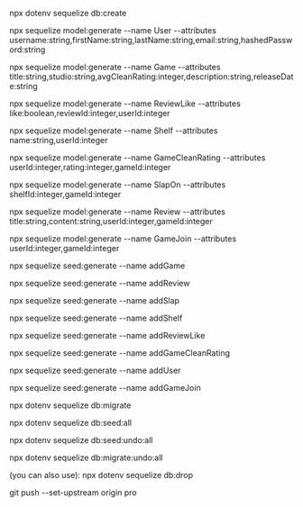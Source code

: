 npx dotenv sequelize db:create

npx sequelize model:generate --name User --attributes username:string,firstName:string,lastName:string,email:string,hashedPassword:string

npx sequelize model:generate --name Game --attributes title:string,studio:string,avgCleanRating:integer,description:string,releaseDate:string

npx sequelize model:generate --name ReviewLike --attributes like:boolean,reviewId:integer,userId:integer

npx sequelize model:generate --name Shelf --attributes name:string,userId:integer

npx sequelize model:generate --name GameCleanRating --attributes userId:integer,rating:integer,gameId:integer

npx sequelize model:generate --name SlapOn --attributes shelfId:integer,gameId:integer

npx sequelize model:generate --name Review --attributes title:string,content:string,userId:integer,gameId:integer

npx sequelize model:generate --name GameJoin --attributes userId:integer,gameId:integer

npx sequelize seed:generate --name addGame

npx sequelize seed:generate --name addReview

npx sequelize seed:generate --name addSlap

npx sequelize seed:generate --name addShelf

npx sequelize seed:generate --name addReviewLike

npx sequelize seed:generate --name addGameCleanRating

npx sequelize seed:generate --name addUser

npx sequelize seed:generate --name addGameJoin

npx dotenv sequelize db:migrate

npx dotenv sequelize db:seed:all

npx dotenv sequelize db:seed:undo:all

npx dotenv sequelize db:migrate:undo:all

(you can also use):
npx dotenv sequelize db:drop

git push --set-upstream origin pro
